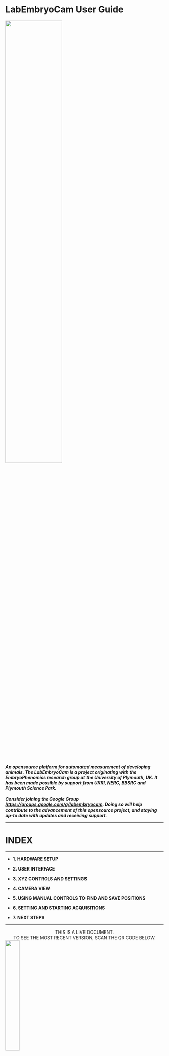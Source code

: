 # LabEmbryoCam User Guide

<img src="assets/LEC_render.png"  width="60%">

#### ***An opensource platform for automated measurement of developing animals. The LabEmbryoCam is a project originating with the EmbryoPhenomics research group at the University of Plymouth, UK. It has been made possible by support from UKRI, NERC, BBSRC and Plymouth Science Park.***






***Consider joining the Google Group https://groups.google.com/g/labembryocam. Doing so will help contribute to the advancement of this opensource project, and staying up-to date with updates and receiving support.***
















-----------------
# INDEX
-----------------
* **1. HARDWARE SETUP**

* **2. USER INTERFACE**

* **3. XYZ CONTROLS AND SETTINGS**

* **4. CAMERA VIEW**

* **5. USING MANUAL CONTROLS TO FIND AND SAVE POSITIONS**

* **6. SETTING AND STARTING ACQUISITIONS**

* **7. NEXT STEPS**

-----------------


<center>THIS IS A LIVE DOCUMENT.</center>



<center>TO SEE THE MOST RECENT VERSION, SCAN THE QR CODE BELOW.</center>



<img src="assets/manual-qr.png"  width="30%">





-----------------
# 1. HARDWARE SETUP
-----------------
The LEC is a versatile multidimensional imaging platform. A broad range of magnifications are possible, using different optical hardware, particularly lenses. 

The distance between the sample and the lens will depend on the magnification and lens characteristics. Similarly, the optimum distance between the sample and the light will depend on the optical hardware, magnification, but also the sample type.

The LEC was initially developed for dark field imaging of developing aquatic embryos. Dark field imaging, in which a black background is achieved via lighting arriving at the sample from an oblique angle, works well for imaging developing embryos.










-----------------
# 2. USER INTERFACE
-----------------

Once you have powered on your system, you can enter the desktop environment of the LEC using the following password: `pi`. Once you have logged in, you can start the LabEmbryoCam (LEC) user interface by double clicking the icon on the desktop or in the Activities panel:

<img src="assets/starting-webserver.png"  width="80%">

A terminal window will automatically open followed by the browser with the webserver (user interface) loaded. We can now proceed with getting the hardware set up for running an experiment. When the LEC user interface first loads, it connects to the various hardware components automatically - give it a few seconds before interacting with it to allow this process to complete.

<img src="assets/global-ui.png"  width="80%">

The LEC user interface is divided into a number of sections
* A) **Experiment Settings** - for loading a configuration file to repopulate previously used settings.
* B) **Camera View** - for adjusting the camera, streaming the camera feed, and snapping still images.
* C) **XYZ controls and settings** - for homing the XYZ stage, and moving the optics carriage around.
* D) **XYZ Positions** - for populating a list of XYZ positions.
* E) **XYZ View** - for interacting with XYZ positions, and automatically generating positions for wells of multiwell plates.
* F) **Experiment setup** - for configuring and running experiments - either at a single positon, or multiple.
* G) **Experiment Progress** - for monitoring the progress of an experiment.


-----------------
# 3. XYZ CONTROLS AND SETTINGS
-----------------
The first step required in setting up any experiment with the LEC is to home, or 'Set Origin' of the XYZ stage. This is essential to ensure that the correct origin is used when finding and creating positions and without doing this the XYZ stage will not be responsive. 

To home the stage, click the `Set Origin` button in the user interface.

***Before homing the stage, make sure there are no objects that could obstruct the movement of the stage - such as the lens being too high. Also, make sure not to use the app whilst the stage is homing as this could interfere with the process.***

<img src="assets/homing.png"  width="80%">










-----------------
# 4. CAMERA VIEW
-----------------
Camera and lighting settings will need adjusting to suit your experimental system - species, study aim etc.  

Adjusting the camera and lighting settings can simply be achieved using the `Camera View` section of the user interface: 

<img src="assets/cam-setup.png"  width="80%">

Begin by choosing a resolution and these are dictated by the sensor modes available from the connected camera board. Currently there are two camera boards supplied with each LEC system: a global and a rolling shutter camera. The global shutter board only has one available sensor mode: 1456 x 1088 pixels @ 60 fps. The rolling shutter board has four different sensor modes: 1330 x 990 @ 120fps, 2028 x 1080 @ 50fps, 2028 x 1520 @ 40fps and 4032 x 3040 @ 10fps. Note that these framerates are a maximum achievable given low enough exposure times. 

A live stream can be initialised using 'Start/Stop Stream' - and a rotating cursor next to the button will indicate that the camera is running.

Use the live display to ascertain what changes, if any, may be required.

Note that the image you see, is smaller i.e. downsampled to fit on the display and to aid usability. You can Stop the stream and change to 'Desktop' if desired and when the stream is re-enabled a pop-up window will show you what the camera feed looks like in a larger window. You can also capture still images using the 'Snap' button, and these will be shown as interactive images in the 'Still Image' tab. 

You can then use the three tabs - LED, Exposure and Frame-rate, to make adjustments as required. However, changes to the camera's - exposure, frame rate, and resolution, should only be made when the 'Start/Stop Stream is deactivated. **Changes are only implemented when clicking 'Update'.**

The following are descriptions for each of the settings in the Camera View.
* **LED**: The percentage brightness of the LED ring light. Note that the lighting can also be adjusted by using the lighting mount up and down, and by screwing/unscrewing the darkfield adapter. The LED will by default go to sleep when not needed during an experiment.
* **Exposure**: The shutter speed at which the camera operates in milliseconds - 20 ms is a good starting point.
* **Frame-rate**: The frame-rate at which videos are captured, in frames per second.
* **Resolution**: Presets for resolution at which images will be captured - this is dependent on the available sensor modes for the connected camera board.

***For changes to the camera settings to take effect you must press the `Update` button at the bottom of the Camera Settings section.***

**Note**
There are two physical adjustable parameters on the lens itself, the iris and the magnification. The upper adjustment ring is for adjusting the magnification and the lower adjustment ring is for adjusting the iris. If you change the magnification, the required distance between the sample in the multiwell plate and the lens will need to be changed as well - higher magnification requires the lens to be closer to the sample, it will also result in a darker image and perhaps even a requirement for more light (either by choosing a longer exposure, increasing the brightness of the LED, or adjusting the physical position of the light). Finally, by opening or closing the iris, the depth of field (i.e. depth of the sample that is in focus) can be adjusted. Typically greater depth of field is very welcome, but it comes at the cost of a darker image. So, a compromise is required and will need to be decided on a case-by-case basis.

*Insert lense info here* **To do**

Two lenses are supplied with the LEC, a low magnification lens (specs) suitable for imaging whole wells in a multiwell plate and a higher magnification, variable zoom lens capable of imaging small specimens with the aid of auxillary lenses. The maximum field of view for the Hikrobot, low magnification lens is 83 x 62 mm (width x height), and the minimum field of view, i.e. at highest magnification, is 18 x 13.5 mm. By comparison, the higher magnification lens ...


Next to the 'Start/Stop Stream' button in the Camera View, is a 'Snap' button. This allows you to capture images dynamically while using the instrument. They are automatically saved in a 'snap-images' folder in the LEC application folder.

Still images are interactive, so you can zoom in and out, and move the image to find an improved view. Before starting the next step, you may wish to start the live video stream, if you haven't already, for easily finding the animals or subjects you wish to record using the LEC.

***If you would like to change the camera settings you must exit the live stream before doing this so that your changes can take effect. Then when you have finished choosing your desired setttings, press the `Update` button before starting the live stream again.***







-----------------
# 5. USING MANUAL CONTROLS TO FIND AND SAVE POSITIONS
-----------------

The manual controls can be used once the stage has finished homing. These can be found in **XYZ controls and settings**:

<img src="assets/xyz-ctrl.png"  width="80%">

The four buttons determine the step size of the movements of the XYZ stage - from 10mm to 0.01mm. Large movements are more easily achieved with a 10 mm step size, whereas smaller movements require a smaller step size. The stage will complete one 'step' for each press of the relevant button.

In conjunction with the camera live video stream, move the stage using the manual controls to move the camera to a desired position. Once you have a position that you want, click the `Current` button in the xyz section to record the current position:

<img src="assets/xyz-all.png"  width="80%">

This will add a position entry into the position list. Note that all columns and rows in the table are editable - so you can give the position a name/label.

You can repeat this step until you have recorded all the positions you want. Once you have completed recording positions, the next step is to enter the parameters for the acquisition before starting the experiment. 

The following are descriptions for each of the controls and components in the XYZ controls and settings section of the user interface:

* **Set Origin**: Press this button to home the stage at startup of the user interface
* **Left group of arrows**: These arrows correspond to moving the stage in the X and Y axis, you can move the stage forward (down arrow), backward (up arrow), left and right, but also diagonally.
* **Right group of arrows**: These arrows move the stage up and down in the Z axis.

The **XYZ View** section will populate with the relative positions of the XYZ positions that you record. If you click the toggle switch **Activate graph** this will mean that positions clicked on in this window will move the stage to that position. This is an effective way of quickly reviewing and adjusting positions.

* **Activate graph**: Enabling this switch will allow you to click on positions on the graph and then the stage will move to the select position. This can be an easy way to double-check all your positions are correct whilst you have a live stream open.

Additionally, the other settings in the **XYZ View** are:
* **Dimension**: Enabling this switch can switch between 2D or 3D view in the position plot, 3D view can be useful for visualising the z axis positions (i.e. seeing the relative heights of different positions).
* **Generate XY**: This enables the automatic creation of the entirety of a multiwell plate's positions. This is deactivated, unless you first create a position (using the **XYZ Positions** section - see below) labelled A1 (corresponding to the top left corner of a multiwell plate. Once this is done, the **Generate XY** will use this position as the basis to create X and Y coordinates for all subsequent wells. 24, 48, 96 and 384 well plates are included.
  

The **XYZ Positions** section enables creation of X, Y and Z position lists:

* **Current**: Press this button to retrieve the coordinates of the current position where the stage is at. A new entry will be added into the position list below where it can be edited further.
* **Replace**: Press this button to replace the coordinates of the selected position with those at the current position of the stage. This can be used to update a position if an animal has moved or gone out of focus. **Note that you must select a position in the position list table via clicking on the circle icon in the second column of the position list for the position you’d like to replace.**
* **Position list table**: Position list where coordinates are recorded. The first column is for removing position entries from the list, simply click the x icon for the position you’d like to remove. The second column is to permit selection of specific position entries for updating their coordinates. Finally, columns X, Y, Z and Label are all editable similar to an excel spreadsheet.


-----------------
# 6. SETTING AND STARTING ACQUISITIONS
-----------------

The acquisition parameters can be found at the bottom of the page of the user interface in the Acquisition section:

<img src="assets/expt-setup.png"  width="60%">

Here are descriptions for each acquisition parameter:
* **Number of positions**: Whether you would like to capture footage for only the current position (‘Single’) or all the XYZ positions you have recorded (‘Multiple’).
* **Number of timepoints**: How many acquisition iterations you would like the system to complete. An iteration consists of capturing footage for the specified positions. Setting the acquisition interval allows us to set this process to complete every X minutes, where X would be the acquisition interval.
* **Acquisition interval**: How long to wait between each timepoint in minutes - you must consider how long it will take for each acquisition to complete, or risk the previous acquisition not finishing before the next starts.
* **Acquisition length**: How long to acquire video for each position, at each timepoint.
* **Driver and Folder selection**: The full file path to the directory where you would like to save video. This should be selected using the Select button and navigating the browser that pops up.
* **Turn off light between timepoints**: Whether to turn the LED light ring off between timepoints during an acquisition. 

Once you have added in your desired acquisition parameters, you can now start an acquisition using the Start acquisition button.

**Note**
If you would like to receive email updates and your LEC is connected to a network via WiFi or ethernet, then you simply need to edit the `app_config.json` folder located in the source code folder (`/home/pi/LabEmbryoCam_V2/software/`), with the following changes:

```
	"emails": "on", # Change to "off" if you would like to turn off email updates.
	"email_username": "username@gmail.com", 
	"email_password": "password", # Must be an app password
```

The email updates module for the LEC uses gmail so you will need to register an account with gmail and create an app password (see https://support.google.com/mail/answer/185833?hl=en-GB). You will need to specify this app password in the `email_password` argument. 

Finally, progress of the experiment will be shown at the bottom of the user interface in the 'Experiment Progress' section. This enables tracking the progress of an experiment.


<img src="assets/expt-progress.png"  width="100%">



------

# 6. NEXT STEPS

------

After running an experiment you are strongly encouraged to make a backup of your video and ensure you have a good record of the settings, and hardware setup. This should  include an image of a graticule slide captured at the same magnification as used in the experiment - if you intend to make spatial measurements. You can use the 'Snap' function to produce this.  

The analysis of your video will be highly dependant on study species, aims and the scale of the study. We provide a number of workflows, Python packages and guides on the processing and analysis of the types of video dataset produced using the LEC.

https://github.com/EmbryoPhenomics/LabEmbryoCam_V2/tree/main/documentation/processing_video
